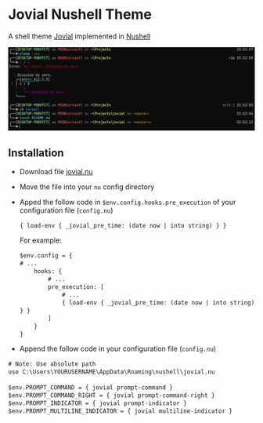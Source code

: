 # Jovial Nushell Theme

A shell theme [Jovial](https://github.com/zthxxx/jovial) implemented in [Nushell](https://www.nushell.sh/)

![ ](./images/preview.png)

## Installation

- Download file [jovial.nu](./jovial.nu)
- Move the file into your `nu` config directory
- Apped the follow code in `$env.config.hooks.pre_execution` of your configuration file (`config.nu`)
    ```nushell
    { load-env { _jovial_pre_time: (date now | into string) } }
    ```

    For example:
    ```nushell
    $env.config = {
    # ...
        hooks: {
            # ...
            pre_execution: [
                # ...
                { load-env { _jovial_pre_time: (date now | into string) } }
            ]
        }
    }
    ```
- Append the follow code in your configuration file (`config.nu`)
```nushell
# Note: Use absolute path
use C:\Users\YOURUSERNAME\AppData\Roaming\nushell\jovial.nu

$env.PROMPT_COMMAND = { jovial prompt-command }
$env.PROMPT_COMMAND_RIGHT = { jovial prompt-command-right }
$env.PROMPT_INDICATOR = { jovial prompt-indicator }
$env.PROMPT_MULTILINE_INDICATOR = { jovial multiline-indicator }
```